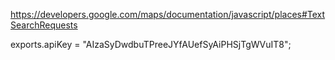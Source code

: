 https://developers.google.com/maps/documentation/javascript/places#TextSearchRequests

exports.apiKey = "AIzaSyDwdbuTPreeJYfAUefSyAiPHSjTgWVuIT8";

